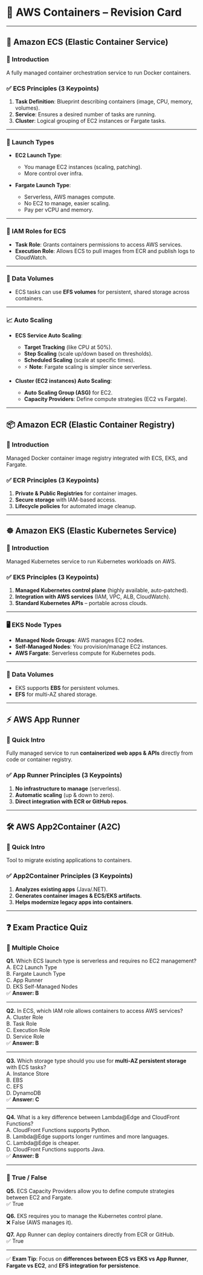# 📌 AWS Containers – Revision Card

---

## 🐳 Amazon ECS (Elastic Container Service)

### 📝 Introduction
A fully managed container orchestration service to run Docker containers.

### ✅ ECS Principles (3 Keypoints)
1. **Task Definition**: Blueprint describing containers (image, CPU, memory, volumes).
2. **Service**: Ensures a desired number of tasks are running.
3. **Cluster**: Logical grouping of EC2 instances or Fargate tasks.

---

### 🚀 Launch Types
- **EC2 Launch Type**:
  - You manage EC2 instances (scaling, patching).
  - More control over infra.

- **Fargate Launch Type**:
  - Serverless, AWS manages compute.
  - No EC2 to manage, easier scaling.
  - Pay per vCPU and memory.

---

### 🔑 IAM Roles for ECS
- **Task Role**: Grants containers permissions to access AWS services.
- **Execution Role**: Allows ECS to pull images from ECR and publish logs to CloudWatch.

---

### 💾 Data Volumes
- ECS tasks can use **EFS volumes** for persistent, shared storage across containers.

---

### 📈 Auto Scaling
- **ECS Service Auto Scaling**:
  - **Target Tracking** (like CPU at 50%).
  - **Step Scaling** (scale up/down based on thresholds).
  - **Scheduled Scaling** (scale at specific times).
  - ⚡ **Note**: Fargate scaling is simpler since serverless.

- **Cluster (EC2 instances) Auto Scaling**:
  - **Auto Scaling Group (ASG)** for EC2.
  - **Capacity Providers**: Define compute strategies (EC2 vs Fargate).

---

## 📦 Amazon ECR (Elastic Container Registry)

### 📝 Introduction
Managed Docker container image registry integrated with ECS, EKS, and Fargate.

### ✅ ECR Principles (3 Keypoints)
1. **Private & Public Registries** for container images.
2. **Secure storage** with IAM-based access.
3. **Lifecycle policies** for automated image cleanup.

---

## ☸️ Amazon EKS (Elastic Kubernetes Service)

### 📝 Introduction
Managed Kubernetes service to run Kubernetes workloads on AWS.

### ✅ EKS Principles (3 Keypoints)
1. **Managed Kubernetes control plane** (highly available, auto-patched).
2. **Integration with AWS services** (IAM, VPC, ALB, CloudWatch).
3. **Standard Kubernetes APIs** – portable across clouds.

---

### 🖥️ EKS Node Types
- **Managed Node Groups**: AWS manages EC2 nodes.
- **Self-Managed Nodes**: You provision/manage EC2 instances.
- **AWS Fargate**: Serverless compute for Kubernetes pods.

---

### 💾 Data Volumes
- EKS supports **EBS** for persistent volumes.
- **EFS** for multi-AZ shared storage.

---

## ⚡ AWS App Runner

### 📝 Quick Intro
Fully managed service to run **containerized web apps & APIs** directly from code or container registry.

### ✅ App Runner Principles (3 Keypoints)
1. **No infrastructure to manage** (serverless).
2. **Automatic scaling** (up & down to zero).
3. **Direct integration with ECR or GitHub repos**.

---

## 🛠️ AWS App2Container (A2C)

### 📝 Quick Intro
Tool to migrate existing applications to containers.

### ✅ App2Container Principles (3 Keypoints)
1. **Analyzes existing apps** (Java/.NET).
2. **Generates container images & ECS/EKS artifacts**.
3. **Helps modernize legacy apps into containers**.

---

## ❓ Exam Practice Quiz

### 🔹 Multiple Choice
**Q1.** Which ECS launch type is serverless and requires no EC2 management?  
A. EC2 Launch Type  
B. Fargate Launch Type  
C. App Runner  
D. EKS Self-Managed Nodes  
✅ **Answer: B**

---

**Q2.** In ECS, which IAM role allows containers to access AWS services?  
A. Cluster Role  
B. Task Role  
C. Execution Role  
D. Service Role  
✅ **Answer: B**

---

**Q3.** Which storage type should you use for **multi-AZ persistent storage** with ECS tasks?  
A. Instance Store  
B. EBS  
C. EFS  
D. DynamoDB  
✅ **Answer: C**

---

**Q4.** What is a key difference between Lambda@Edge and CloudFront Functions?  
A. CloudFront Functions supports Python.  
B. Lambda@Edge supports longer runtimes and more languages.  
C. Lambda@Edge is cheaper.  
D. CloudFront Functions supports Java.  
✅ **Answer: B**

---

### 🔹 True / False
**Q5.** ECS Capacity Providers allow you to define compute strategies between EC2 and Fargate.  
✅ True

**Q6.** EKS requires you to manage the Kubernetes control plane.  
❌ False (AWS manages it).

**Q7.** App Runner can deploy containers directly from ECR or GitHub.  
✅ True

---

✅ **Exam Tip**: Focus on **differences between ECS vs EKS vs App Runner**, **Fargate vs EC2**, and **EFS integration for persistence**.
